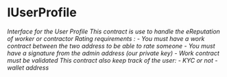 # IUserProfile







*Interface for the User Profile This contract is use to handle the eReputation of worker or contractor Rating requirements : - You must have a work contract between the two address to be able to rate someone - You must have a signature from the admin address (our private key) - Work contract must be validated This contract also keep track of the user: - KYC or not - wallet address*



